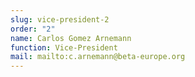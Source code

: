 ```yaml
---
slug: vice-president-2
order: "2"
name: Carlos Gomez Arnemann
function: Vice-President
mail: mailto:c.arnemann@beta-europe.org
---
```


